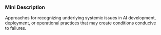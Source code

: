 ### Mini Description

Approaches for recognizing underlying systemic issues in AI development, deployment, or operational practices that may create conditions conducive to failures.
